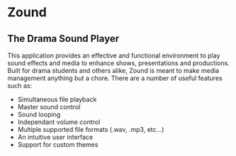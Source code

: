 # Zound

## The Drama Sound Player

This application provides an effective and functional environment to play sound effects and media to enhance shows, presentations and productions. Built for drama students and others alike, Zound is meant to make media management anything but a chore. There are a number of useful features such as:

* Simultaneous file playback
* Master sound control
* Sound looping
* Independant volume control
* Multiple supported file formats (.wav, .mp3, etc...)
* An intuitive user interface
* Support for custom themes
